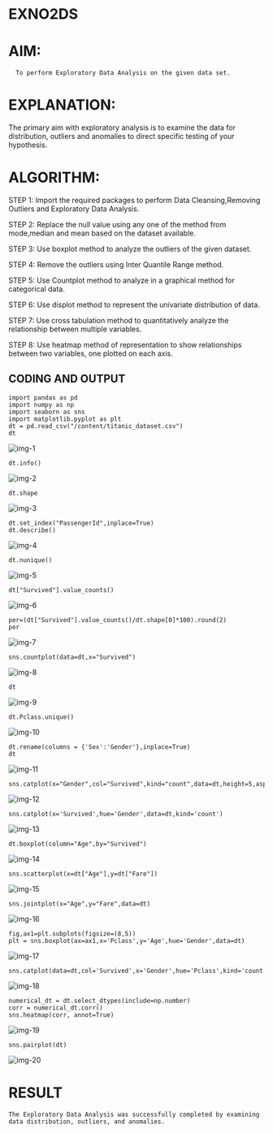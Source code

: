 # EXNO2DS
# AIM:
      To perform Exploratory Data Analysis on the given data set.
      
# EXPLANATION:
  The primary aim with exploratory analysis is to examine the data for distribution, outliers and anomalies to direct specific testing of your hypothesis.
  
# ALGORITHM:
STEP 1: Import the required packages to perform Data Cleansing,Removing Outliers and Exploratory Data Analysis.

STEP 2: Replace the null value using any one of the method from mode,median and mean based on the dataset available.

STEP 3: Use boxplot method to analyze the outliers of the given dataset.

STEP 4: Remove the outliers using Inter Quantile Range method.

STEP 5: Use Countplot method to analyze in a graphical method for categorical data.

STEP 6: Use displot method to represent the univariate distribution of data.

STEP 7: Use cross tabulation method to quantitatively analyze the relationship between multiple variables.

STEP 8: Use heatmap method of representation to show relationships between two variables, one plotted on each axis.

## CODING AND OUTPUT
```
import pandas as pd
import numpy as np
import seaborn as sns
import matplotlib.pyplot as plt
dt = pd.read_csv("/content/titanic_dataset.csv")
dt
```

![img-1](https://github.com/user-attachments/assets/5294ca91-c1fd-45de-8784-696ef3657990)

```
dt.info()
```
![img-2](https://github.com/user-attachments/assets/394da69b-31a5-4e4a-aaff-b3aafa81a153)

```
dt.shape
```

![img-3](https://github.com/user-attachments/assets/619c5de7-5d10-4015-8293-8aed5a17df5d)

```
dt.set_index("PassengerId",inplace=True)
dt.describe()
```

![img-4](https://github.com/user-attachments/assets/19348d67-ed29-49d2-938a-0407037516a3)

```
dt.nunique()
```

![img-5](https://github.com/user-attachments/assets/7d676614-a7ce-496c-b4bc-9676df9ec488)

```
dt["Survived"].value_counts()
```

![img-6](https://github.com/user-attachments/assets/03bdbabd-0895-403e-bc17-205e8424a92b)

```
per=(dt["Survived"].value_counts()/dt.shape[0]*100).round(2)
per
```

![img-7](https://github.com/user-attachments/assets/ab5bf193-c718-4fcf-a389-3774c12c26de)

```
sns.countplot(data=dt,x="Survived")
```

![img-8](https://github.com/user-attachments/assets/df63b1a0-434a-4777-aedd-5f17579f94aa)

```
dt
```

![img-9](https://github.com/user-attachments/assets/f93802c0-e75e-4e12-8dfd-e1a1a539e2e1)

```
dt.Pclass.unique()
```

![img-10](https://github.com/user-attachments/assets/046f98c9-01a3-4434-ba8c-a68a55369c40)

```
dt.rename(columns = {'Sex':'Gender'},inplace=True)
dt
```

![img-11](https://github.com/user-attachments/assets/ababd095-8893-44ce-a02c-7c3bd0a4e305)

```
sns.catplot(x="Gender",col="Survived",kind="count",data=dt,height=5,aspect=.7)
```

![img-12](https://github.com/user-attachments/assets/3dd3a71e-567c-4f02-833f-d9043776f228)

```
sns.catplot(x='Survived',hue='Gender',data=dt,kind='count')
```

![img-13](https://github.com/user-attachments/assets/2d35dcc7-ec12-4b43-8df1-6ee82a7d0ff8)

```
dt.boxplot(column="Age",by="Survived")
```

![img-14](https://github.com/user-attachments/assets/84c170d4-1751-41f9-bd66-ab02287c3b40)

```
sns.scatterplot(x=dt["Age"],y=dt["Fare"])
```

![img-15](https://github.com/user-attachments/assets/143c3649-20de-4ed6-9c66-2a374c059126)

```
sns.jointplot(x="Age",y="Fare",data=dt)
```

![img-16](https://github.com/user-attachments/assets/945f497c-8180-49fa-81ea-7e0087325c72)

```
fig,ax1=plt.subplots(figsize=(8,5))
plt = sns.boxplot(ax=ax1,x='Pclass',y='Age',hue='Gender',data=dt)
```

![img-17](https://github.com/user-attachments/assets/d047cd4e-2318-43cb-b655-34fd01eed94f)

```
sns.catplot(data=dt,col='Survived',x='Gender',hue='Pclass',kind='count')
```

![img-18](https://github.com/user-attachments/assets/613f81d8-686c-468b-9c50-070745d8b5e5)

```
numerical_dt = dt.select_dtypes(include=np.number)
corr = numerical_dt.corr()
sns.heatmap(corr, annot=True)
```

![img-19](https://github.com/user-attachments/assets/7afa48fc-10fb-4715-bc55-0f46b4dc6466)

```
sns.pairplot(dt)
```

![img-20](https://github.com/user-attachments/assets/8dc87f7e-b40f-42fe-92bf-554779489df6)

# RESULT
    The Exploratory Data Analysis was successfully completed by examining data distribution, outliers, and anomalies.
